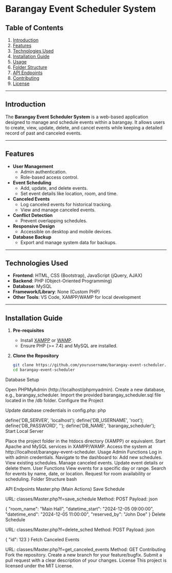 # Barangay Event Scheduler System

## Table of Contents
1. [Introduction](#introduction)
2. [Features](#features)
3. [Technologies Used](#technologies-used)
4. [Installation Guide](#installation-guide)
5. [Usage](#usage)
6. [Folder Structure](#folder-structure)
7. [API Endpoints](#api-endpoints)
8. [Contributing](#contributing)
9. [License](#license)

---

## Introduction
The **Barangay Event Scheduler System** is a web-based application designed to manage and schedule events within a barangay. It allows users to create, view, update, delete, and cancel events while keeping a detailed record of past and canceled events.

---

## Features
- **User Management**
  - Admin authentication.
  - Role-based access control.
- **Event Scheduling**
  - Add, update, and delete events.
  - Set event details like location, room, and time.
- **Canceled Events**
  - Log canceled events for historical tracking.
  - View and manage canceled events.
- **Conflict Detection**
  - Prevent overlapping schedules.
- **Responsive Design**
  - Accessible on desktop and mobile devices.
- **Database Backup**
  - Export and manage system data for backups.

---

## Technologies Used
- **Frontend**: HTML, CSS (Bootstrap), JavaScript (jQuery, AJAX)
- **Backend**: PHP (Object-Oriented Programming)
- **Database**: MySQL
- **Framework/Library**: None (Custom PHP)
- **Other Tools**: VS Code, XAMPP/WAMP for local development

---

## Installation Guide

1. **Pre-requisites**
   - Install [XAMPP](https://www.apachefriends.org/index.html) or [WAMP](https://www.wampserver.com/).
   - Ensure PHP (>= 7.4) and MySQL are installed.

2. **Clone the Repository**
   ```bash
   git clone https://github.com/yourusername/barangay-event-scheduler.git
   cd barangay-event-scheduler
Database Setup

Open PHPMyAdmin (http://localhost/phpmyadmin).
Create a new database, e.g., barangay_scheduler.
Import the provided barangay_scheduler.sql file located in the /db folder.
Configure the Project

Update database credentials in config.php:
php

define('DB_SERVER', 'localhost');
define('DB_USERNAME', 'root');
define('DB_PASSWORD', '');
define('DB_NAME', 'barangay_scheduler');
Start Local Server

Place the project folder in the htdocs directory (XAMPP) or equivalent.
Start Apache and MySQL services in XAMPP/WAMP.
Access the system at http://localhost/barangay-event-scheduler.
Usage
Admin Functions
Log in with admin credentials.
Navigate to the dashboard to:
Add new schedules.
View existing schedules.
Manage canceled events.
Update event details or delete them.
User Functions
View events for a specific day or range.
Search for events by name, date, or location.
Request for room availability or scheduling.
Folder Structure
bash
 
API Endpoints
Master.php (Main Actions)
Save Schedule

URL: classes/Master.php?f=save_schedule
Method: POST
Payload:
json

{
  "room_name": "Main Hall",
  "datetime_start": "2024-12-05 09:00:00",
  "datetime_end": "2024-12-05 11:00:00",
  "reserved_by": "John Doe"
}
Delete Schedule

URL: classes/Master.php?f=delete_sched
Method: POST
Payload:
json

{
  "id": 123
}
Fetch Canceled Events

URL: classes/Master.php?f=get_canceled_events
Method: GET
Contributing
Fork the repository.
Create a new branch for your feature/bugfix.
Submit a pull request with a clear description of your changes.
License
This project is licensed under the MIT License.
